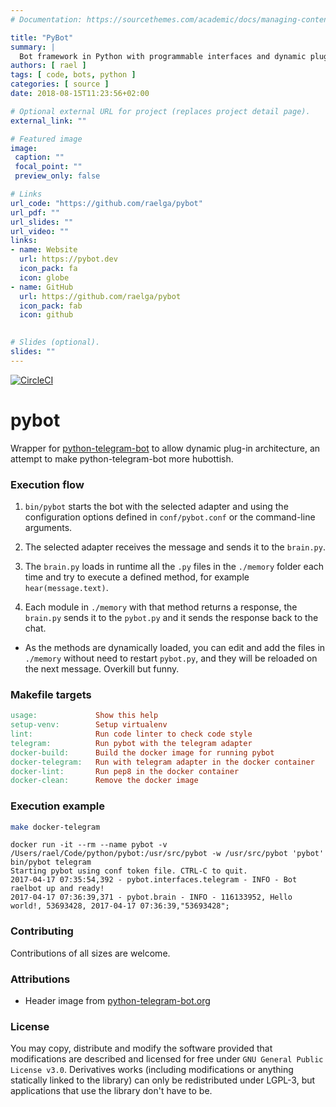 ```yaml
---
# Documentation: https://sourcethemes.com/academic/docs/managing-content/

title: "PyBot"
summary: |
  Bot framework in Python with programmable interfaces and dynamic plug-in architecture
authors: [ rael ]
tags: [ code, bots, python ]
categories: [ source ]
date: 2018-08-15T11:23:56+02:00

# Optional external URL for project (replaces project detail page).
external_link: ""

# Featured image
image:
 caption: ""
 focal_point: ""
 preview_only: false

# Links
url_code: "https://github.com/raelga/pybot"
url_pdf: ""
url_slides: ""
url_video: ""
links:
- name: Website
  url: https://pybot.dev
  icon_pack: fa
  icon: globe
- name: GitHub
  url: https://github.com/raelga/pybot
  icon_pack: fab
  icon: github
  

# Slides (optional).
slides: ""
---
```


[![CircleCI](https://circleci.com/gh/raelga/pybot/tree/master.svg?style=svg)](https://circleci.com/gh/raelga/pybot/tree/master)

# pybot

Wrapper for [python-telegram-bot](https://github.com/python-telegram-bot/python-telegram-bot) to allow dynamic plug-in architecture, an attempt to make python-telegram-bot more hubottish.

### Execution flow

1. `bin/pybot` starts the bot with the selected adapter and using the configuration options defined in `conf/pybot.conf` or the command-line arguments.

1. The selected adapter receives the message and sends it to the `brain.py`.

1. The `brain.py` loads in runtime all the `.py` files in the `./memory` folder each time and try to execute a defined method, for example `hear(message.text)`.

1. Each module in `./memory` with that method returns a response, the `brain.py` sends it to the `pybot.py` and it sends the response back to the chat.

* As the methods are dynamically loaded, you can edit and add the files in `./memory` without need to restart `pybot.py`, and they will be reloaded on the next message. Overkill but funny.

### Makefile targets

```Makefile
usage:             Show this help
setup-venv:        Setup virtualenv
lint:              Run code linter to check code style
telegram:          Run pybot with the telegram adapter
docker-build:      Build the docker image for running pybot
docker-telegram:   Run with telegram adapter in the docker container
docker-lint:       Run pep8 in the docker container
docker-clean:      Remove the docker image
```

### Execution example

````bash
make docker-telegram
````

```
docker run -it --rm --name pybot -v /Users/rael/Code/python/pybot:/usr/src/pybot -w /usr/src/pybot 'pybot' bin/pybot telegram
Starting pybot using conf token file. CTRL-C to quit.
2017-04-17 07:35:54,392 - pybot.interfaces.telegram - INFO - Bot raelbot up and ready!
2017-04-17 07:36:39,371 - pybot.brain - INFO - 116133952, Hello world!, 53693428, 2017-04-17 07:36:39,"53693428";
```

### Contributing

Contributions of all sizes are welcome. 

### Attributions

- Header image from [python-telegram-bot.org](https://python-telegram-bot.org)

### License

You may copy, distribute and modify the software provided that modifications are described and licensed for free under `GNU General Public License v3.0`. Derivatives works (including modifications or anything statically linked to the library) can only be redistributed under LGPL-3, but applications that use the library don't have to be.